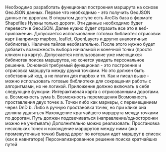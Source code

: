 Необходимо разработать функционал построения маршрута на основе GeoJSON
данных.
Первое что необходимо - это получить GeoJSON данные по дорогам.
В открытом доступе есть ArcGis база в формате Shapefiles
Нужны только дороги. Эти данные необходимо будет перевести в GeoJSON.
Далее нужно будет отразить все это в веб-приложении. Допускается использование
готовых библиотек отрисовки карт (например mapbox, leaflet, OpenLayers и других
аналогичных библиотек). Наличие тайлов необязательно.
После этого нужно будет добавить возможность выбора начальной и конечной точки
(просто кликом на карту). Допускается использование уже имеющихся библиотек поиска
маршрутов, но хочется увидеть персональное решение.
Основной требуемый функционал - это построение и отрисовка маршрута между двумя
точками. Но это должен быть собственный код, а не плагин для mapbox и тп. Как и писал
выше - можно использовать готовые библиотеки для сокращения работы с алгоритмами,
но не логикой.
Приложение должно включать в себя следующие функции:
Интерактивная карта с отрисованными дорогами.
a. Возможность зума
b. Возможность перемещения
Возможность проставления двух точек
a. Точки либо как маркеры, с перемещением через DnD
b. Либо в ручную простановка точек, но при клике она должна удаляться
Нахождение кратчайшего маршрута между точками по дорогам. Путь должен
подсвечиваться (направление/односторонки можно не учитывать)
Дополнительно можно реализовать:
Простановка нескольких точек и нахождение маршрутов между ними (ака
промежуточные точки)
Вывод дорог по которым идет маршрут в список (как в навигаторе)
Персонализированное решение поиска кратчайших путей
